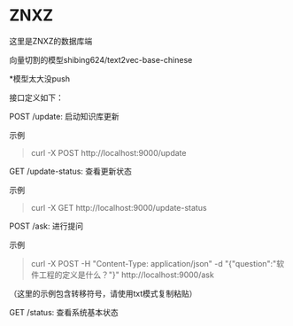 # ZNXZ
这里是ZNXZ的数据库端

向量切割的模型shibing624/text2vec-base-chinese

*模型太大没push

接口定义如下：

POST /update: 启动知识库更新

示例
>curl -X POST http://localhost:9000/update

GET /update-status: 查看更新状态

示例
>curl -X GET http://localhost:9000/update-status

POST /ask: 进行提问

示例
>curl -X POST -H "Content-Type: application/json" -d "{\"question\":\"软件工程的定义是什么？\"}" http://localhost:9000/ask

（这里的示例包含转移符号，请使用txt模式复制粘贴）

GET /status: 查看系统基本状态
